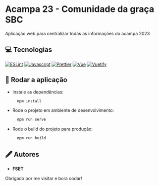 # Acampa 23 - Comunidade da graça SBC

Aplicação web para centralizar todas as informações do acampa 2023

## 💻️ Tecnologias

[![ESLint](https://img.shields.io/badge/eslint-3A33D1?style=for-the-badge&logo=eslint&logoColor=white)](https://eslint.org/)
[![Javascript](https://img.shields.io/badge/JavaScript-323330?style=for-the-badge&logo=javascript&logoColor=F7DF1E)](https://www.javascript.com/)
[![Prettier](https://img.shields.io/badge/prettier-1A2C34?style=for-the-badge&logo=prettier&logoColor=F7BA3E)](https://prettier.io/)
[![Vue](https://img.shields.io/badge/Vue.js-35495E?style=for-the-badge&logo=vuedotjs&logoColor=4FC08D)](https://vuejs.org/)
[![Vuetify](https://img.shields.io/badge/Vuetify-1867C0?style=for-the-badge&logo=vuetify&logoColor=white)](https://vuetifyjs.com/en/)

## 🚀 Rodar a aplicação

- Instale as dependências:

  ```bash
    npm install
  ```

- Rode o projeto em ambiente de desenvolvimento:

  ```bash
    npm run serve
  ```

- Rode o build do projeto para produção:

  ```bash
    npm run build
  ```

## 🖋️ Autores

- **FSET**

Obrigado por me visitar e bora codar!
